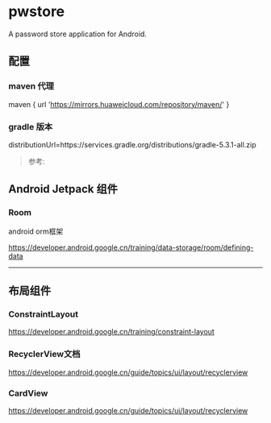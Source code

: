 
# pwstore

A password store application for Android.

## 配置

### maven 代理

maven { url 'https://mirrors.huaweicloud.com/repository/maven/' }

### gradle 版本

distributionUrl=https\://services.gradle.org/distributions/gradle-5.3.1-all.zip



>参考:

## Android Jetpack 组件

### Room

android orm框架

https://developer.android.google.cn/training/data-storage/room/defining-data

---
## 布局组件

### ConstraintLayout

https://developer.android.google.cn/training/constraint-layout

### RecyclerView文档

https://developer.android.google.cn/guide/topics/ui/layout/recyclerview

### CardView

https://developer.android.google.cn/guide/topics/ui/layout/recyclerview
